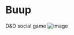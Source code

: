 # Buup
D&D social game
![image](https://user-images.githubusercontent.com/527951/119921755-95f90500-bf3c-11eb-85ff-c4ca739460cb.png)
